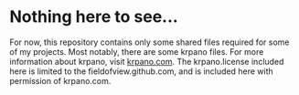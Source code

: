 Nothing here to see...
======================

For now, this repository contains only some shared files required for some of my projects. 
Most notably, there are some krpano files. For more information about krpano, visit [krpano.com](http://krpano.com). 
The krpano.license included here is limited to the fieldofview.github.com, and is included here with permission of krpano.com.